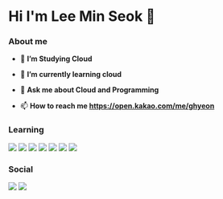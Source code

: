 # Hi I'm Lee Min Seok 👋

### About me
- 🔭 **I’m Studying Cloud**

- 🌱 **I’m currently learning cloud**
  
- 💬 **Ask me about Cloud and Programming**
  
- 📫 **How to reach me https://open.kakao.com/me/ghyeon**

### Learning
<img src="https://img.shields.io/badge/Python-3766AB?style=flat-square&logo=Python&logoColor=white"/></a>
<img src="https://img.shields.io/badge/Javascript-ffb13b?style=flat-square&logo=javascript&logoColor=white"/></a>
<img src="https://img.shields.io/badge/Node.js-339933?style=flat-square&logo=Node.js&logoColor=white"/></a>
<img src="https://img.shields.io/badge/Typescript-232F3E?style=flat-square&logo=Typescript&logoColor=white"/></a>
<img src="https://img.shields.io/badge/Php-232F3E?style=flat-square&logo=Php&logoColor=white"/></a>
<img src="https://img.shields.io/badge/C-232F3E?style=flat-square&logo=C&logoColor=white"/></a>
<img src="https://img.shields.io/badge/AWS-232F3E?style=flat-square&logo=AmazonAWS&logoColor=white"/></a>

### Social
<a href="https://www.instagram.com/g.hyeon_07/"><img src="https://img.shields.io/badge/Instagram-E4405F?style=flat-square&logo=Instagram&logoColor=white&link=https://www.instagram.com/g.hyeon_07/"/></a>
<a href="https://open.kakao.com/me/ghyeon"><img src="https://img.shields.io/badge/KakaoTalk-FFD700?style=flat-square&logo=Kakaotalk&logoColor=white&link=https://www.instagram.com/g.hyeon_07/"/></a>
